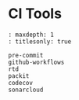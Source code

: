# CI Tools

```{toctree}
: maxdepth: 1
: titlesonly: true

pre-commit
github-workflows
rtd
packit
codecov
sonarcloud
```
